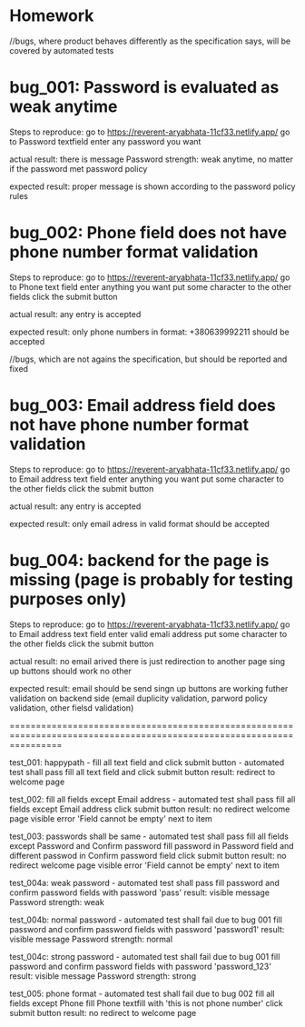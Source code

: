 # Homework

//bugs, where product behaves differently as the specification says, will be covered by automated tests

bug_001: Password is evaluated as weak anytime
===================================================
Steps to reproduce:
go to https://reverent-aryabhata-11cf33.netlify.app/
go to Password textfield
enter any password you want

actual result:
there is message Password strength: weak anytime, no matter if the password met password policy

expected result:
proper message is shown according to the password policy rules

bug_002: Phone field does not have phone number format validation
=================================================================
Steps to reproduce:
go to https://reverent-aryabhata-11cf33.netlify.app/
go to Phone text field
enter anything you want
put some character to the other fields
click the submit button

actual result:
any entry is accepted 

expected result:
only phone numbers in format: +380639992211 should be accepted

//bugs, which are not agains the specification, but should be reported and fixed

bug_003: Email address field does not have phone number format validation
=========================================================================
Steps to reproduce:
go to https://reverent-aryabhata-11cf33.netlify.app/
go to Email address text field
enter anything you want
put some character to the other fields
click the submit button

actual result:
any entry is accepted 

expected result:
only email adress in valid format should be accepted

bug_004: backend for the page is missing (page is probably for testing purposes only)
=====================================================================================
Steps to reproduce:
go to https://reverent-aryabhata-11cf33.netlify.app/
go to Email address text field
enter valid emali address
put some character to the other fields
click the submit button

actual result:
no email arived
there is just redirection to another page
sing up buttons should work
no other

expected result:
email should be send
singn up buttons are working
futher validation on backend side (email duplicity validation, parword policy validation, other fielsd validation)

======================================================================================================================

test_001: happypath - fill all text field and click submit button - automated test shall pass
fill all text field and click submit button
result: redirect to welcome page

test_002: fill all fields except Email address - automated test shall pass
fill all fields except Email address
click submit button
result: no redirect welcome page
visible error 'Field cannot be empty' next to item

<!-- repeat for each textfield
First name
Last name
Password
Confirm password
Phone
Organization name -->

test_003: passwords shall be same - automated test shall pass
fill all fields except Password and Confirm password
fill password in Password field and different passwod in Confirm password field
click submit button
result: no redirect welcome page
visible error 'Field cannot be empty' next to item

test_004a: weak password - automated test shall pass
fill password and confirm password fields with password 'pass'
result: visible message Password strength: weak

test_004b: normal password - automated test shall fail due to bug 001
fill password and confirm password fields with password 'password1'
result: visible message Password strength: normal

test_004c: strong password - automated test shall fail due to bug 001
fill password and confirm password fields with password 'password_123'
result: visible message Password strength: strong

test_005: phone format - automated test shall fail due to bug 002
fill all fields except Phone
fill Phone textfill with 'this is not phone number'
click submit button
result: no redirect to welcome page